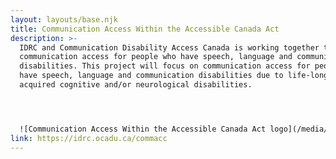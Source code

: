```yaml
---
layout: layouts/base.njk
title: Communication Access Within the Accessible Canada Act
description: >-
  IDRC and Communication Disability Access Canada is working together to address
  communication access for people who have speech, language and communication
  disabilities. This project will focus on communication access for people who
  have speech, language and communication disabilities due to life-long or
  acquired cognitive and/or neurological disabilities.




  ![Communication Access Within the Accessible Canada Act logo](/media/commacc-horizontal-logo.png)
link: https://idrc.ocadu.ca/commacc
---
```

